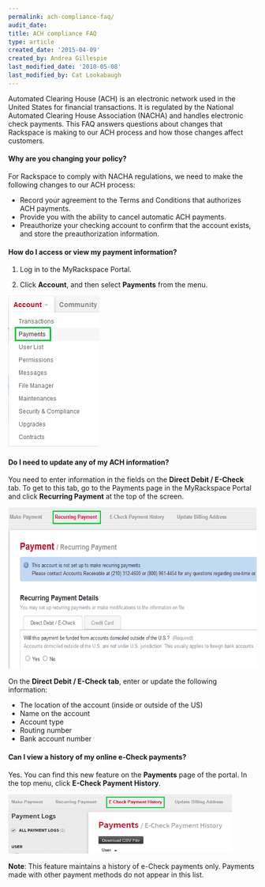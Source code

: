 ```yaml
---
permalink: ach-compliance-faq/
audit_date:
title: ACH compliance FAQ
type: article
created_date: '2015-04-09'
created_by: Andrea Gillespie
last_modified_date: '2018-05-08'
last_modified_by: Cat Lookabaugh
---
```


Automated Clearing House (ACH) is an electronic network used in the
United States for financial transactions. It is regulated by the
National Automated Clearing House Association (NACHA) and handles
electronic check payments. This FAQ answers questions about changes that
Rackspace is making to our ACH process and how those changes affect
customers.

#### Why are you changing your policy?

For Rackspace to comply with NACHA regulations, we need to make the
following changes to our ACH process:

-   Record your agreement to the Terms and Conditions that authorizes
    ACH payments.
-   Provide you with the ability to cancel automatic ACH payments.
-   Preauthorize your checking account to confirm that the account
    exists, and store the preauthorization information.

#### How do I access or view my payment information?

1. Log in to the MyRackspace Portal.

2. Click **Account**, and then select **Payments** from the menu.

  <img src="ACHFAQ1.png" width="185" height="305" />


#### Do I need to update any of my ACH information?

You need to enter information in the fields on the **Direct Debit / E-Check** tab. To get to this tab, go to the Payments page in the MyRackspace Portal and click **Recurring Payment** at the top of the screen.

<img src="ACHFAQ2a.png" width="595" height="326" />

On the **Direct Debit / E-Check tab**, enter or update the following information:

-   The location of the account (inside or outside of the US)
-   Name on the account
-   Account type
-   Routing number
-   Bank account number

#### Can I view a history of my online e-Check payments?

Yes. You can find this new feature on the **Payments** page of the
portal. In the top menu, click  **E-Check Payment History**.

<img src="ACHFAQ4a.png" width="454" height="120" />

**Note**: This feature maintains a history of e-Check payments only.
Payments made with other payment methods do not appear in this list.

